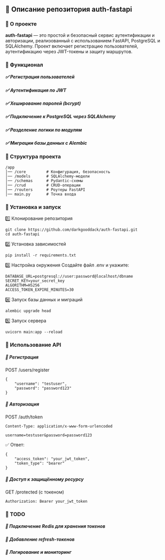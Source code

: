 ##  📌 Описание репозитория auth-fastapi
### 🔹 О проекте
**auth-fastapi** — это простой и безопасный сервис аутентификации и авторизации, реализованный с использованием FastAPI, PostgreSQL и SQLAlchemy. Проект включает регистрацию пользователей, аутентификацию через JWT-токены и защиту маршрутов.

### 🚀 Функционал
##### ✅ Регистрация пользователей
##### ✅ Аутентификация по JWT
##### ✅ Хеширование паролей (bcrypt)
##### ✅ Подключение к PostgreSQL через SQLAlchemy
##### ✅ Разделение логики по модулям
##### ✅ Миграции базы данных с Alembic

### 📂 Структура проекта
```
/app
│── /core         # Конфигурация, безопасность
│── /models       # SQLAlchemy-модели
│── /schemas      # Pydantic-схемы
│── /crud         # CRUD-операции
│── /routers      # Роутеры FastAPI
│── main.py       # Точка входа
```
### 🔧 Установка и запуск
1️⃣ Клонирование репозитория
```
git clone https://github.com/darkgooddack/auth-fastapi.git
cd auth-fastapi
```
2️⃣ Установка зависимостей
```
pip install -r requirements.txt
```
3️⃣ Настройка окружения
Создайте файл .env и укажите:
```
DATABASE_URL=postgresql://user:password@localhost/dbname
SECRET_KEY=your_secret_key
ALGORITHM=HS256
ACCESS_TOKEN_EXPIRE_MINUTES=30
```
4️⃣ Запуск базы данных и миграций
```
alembic upgrade head
```
5️⃣ Запуск сервера
```
uvicorn main:app --reload
```
### 🔑 Использование API
##### 🔹 Регистрация
POST /users/register
```
{
    "username": "testuser",
    "password": "password123"
}
```
##### 🔹 Авторизация
POST /auth/token
```
Content-Type: application/x-www-form-urlencoded

username=testuser&password=password123
```

✅ Ответ:
```
{
    "access_token": "your_jwt_token",
    "token_type": "bearer"
}
```

##### 🔹 Доступ к защищённому ресурсу

GET /protected (с токеном)
```
Authorization: Bearer your_jwt_token
```
### 📌 TODO
##### 🔹 Подключение Redis для хранения токенов
##### 🔹 Добавление refresh-токенов
##### 🔹 Логирование и мониторинг

